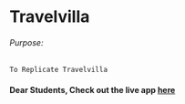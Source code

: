 # Travelvilla

###### Purpose:
    To Replicate Travelvilla

#### Dear Students, Check out the live app [here](https://priyanka23-brs.github.io/Travelville/)

